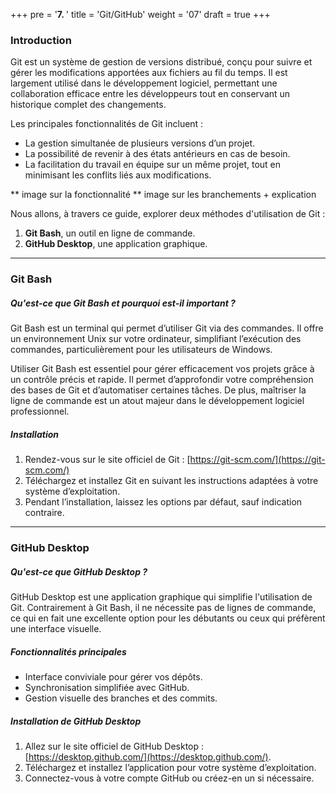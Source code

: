 +++
pre = '<b>7. </b>'
title = 'Git/GitHub'
weight = '07'
draft = true
+++

### Introduction
Git est un système de gestion de versions distribué, conçu pour suivre et gérer les modifications apportées aux fichiers au fil du temps. Il est largement utilisé dans le développement logiciel, permettant une collaboration efficace entre les développeurs tout en conservant un historique complet des changements.

Les principales fonctionnalités de Git incluent :

-  La gestion simultanée de plusieurs versions d’un projet.
- La possibilité de revenir à des états antérieurs en cas de besoin.
- La facilitation du travail en équipe sur un même projet, tout en minimisant les conflits liés aux modifications.

** image sur la fonctionnalité 
** image sur les branchements + explication 

Nous allons, à travers ce guide, explorer deux méthodes d'utilisation de Git :
1. **Git Bash**, un outil en ligne de commande.
2. **GitHub Desktop**, une application graphique.

---

### Git Bash
##### Qu'est-ce que Git Bash et pourquoi est-il important ?
Git Bash est un terminal qui permet d’utiliser Git via des commandes. Il offre un environnement Unix sur votre ordinateur, simplifiant l’exécution des commandes, particulièrement pour les utilisateurs de Windows.

Utiliser Git Bash est essentiel pour gérer efficacement vos projets grâce à un contrôle précis et rapide. Il permet d’approfondir votre compréhension des bases de Git et d’automatiser certaines tâches. De plus, maîtriser la ligne de commande est un atout majeur dans le développement logiciel professionnel.

##### Installation
1. Rendez-vous sur le site officiel de Git : [https://git-scm.com/](https://git-scm.com/)
2. Téléchargez et installez Git en suivant les instructions adaptées à votre système d’exploitation.
3. Pendant l’installation, laissez les options par défaut, sauf indication contraire.

---
### GitHub Desktop

##### Qu'est-ce que GitHub Desktop ?

GitHub Desktop est une application graphique qui simplifie l'utilisation de Git. Contrairement à Git Bash, il ne nécessite pas de lignes de commande, ce qui en fait une excellente option pour les débutants ou ceux qui préfèrent une interface visuelle.

##### Fonctionnalités principales
- Interface conviviale pour gérer vos dépôts.
- Synchronisation simplifiée avec GitHub.
- Gestion visuelle des branches et des commits.

##### Installation de GitHub Desktop
1. Allez sur le site officiel de GitHub Desktop : [https://desktop.github.com/](https://desktop.github.com/).
2. Téléchargez et installez l’application pour votre système d’exploitation.
3. Connectez-vous à votre compte GitHub ou créez-en un si nécessaire.